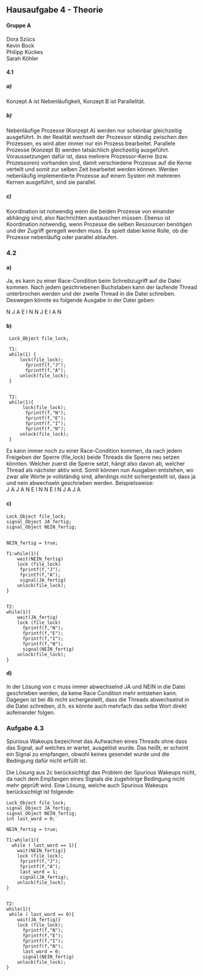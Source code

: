 ## Hausaufgabe 4 - Theorie

#### Gruppe A

Dora Szücs<br />
Kevin Bock<br />
Philipp Kückes<br />
Sarah Köhler<br />


#### 4.1

##### a)

Konzept A ist Nebenläufigkeit, Konzept B ist Parallelität.

##### b)
Nebenläufige Prozesse (Konzept A) werden nur scheinbar gleichzeitig ausgeführt. In der Realität wechselt der Prozessor ständig zwischen den Prozessen,
es wird aber immer nur ein Prozess bearbeitet. Parallele Prozesse (Konzept B) werden tatsächlich gleichzeitig ausgeführt.
Voraussetzungen dafür ist, dass mehrere Prozessor-Kerne (bzw. Prozessoren) vorhanden sind,
 damit verschiedene Prozesse auf die Kerne verteilt und somit zur selben Zeit bearbeitet werden können.
Werden nebenläufig implementierte Prozesse auf einem System mit mehreren Kernen ausgeführt, sind sie parallel.

##### c)
Koordination ist notwendig wenn die beiden Prozesse von einander abhängig sind, also Nachrichten austauschen müssen.
 Ebenso ist Koordination notwendig, wenn Prozesse die selben Ressourcen benötigen und der Zugriff geregelt werden muss.
Es spielt dabei keine Rolle, ob die Prozesse nebenläufig oder parallel ablaufen.



### 4.2

#### a)

Ja, es kann zu einer Race-Condition beim Schreibzugriff auf die Datei kommen.
Nach jedem geschriebenen Buchstaben kann der laufende Thread unterbrochen werden
 und der zweite Thread in die Datei schreiben.
Deswegen könnte es folgende Ausgabe in der Datei geben:

N J A E I N N J E I A N

#### b)
     Lock_Object file_lock;

     T1:
     while(1) {
         lock(file_lock);
           fprintf(f,"J");
           fprintf(f,"A");
         unlock(file_lock);
     }


     T2:
     while(1){
          lock(file_lock);
           fprintf(f,"N");
           fprintf(f,"E");
           fprintf(f,"I");
           fprintf(f,"N");
         unlock(file_lock);
     }

Es kann immer noch zu einer Race-Condition kommen, da nach jedem Freigeben der Sperre (file_lock) beide Threads die Sperre neu setzen könnten.
 Welcher zuerst die Sperre setzt, hängt also davon ab, welcher Thread als nächster aktiv wird.
Somit können nun Ausgaben entstehen, wo zwar alle Worte je vollständig sind, allerdings nicht sichergestellt ist, dass ja und nein abwechseln geschrieben werden.
Beispielsweise: <br />
J A J A N E I N N E I N J A J A

#### c)

    Lock_Object file_lock;
    signal_Object JA_fertig;
    signal_Object NEIN_fertig;


    NEIN_fertig = true;

    T1:while(1){
        wait(NEIN_fertig)
        lock (file_lock)
         fprintf(f,"J");
         fprintf(f,"A");
         signal(JA_fertig)
        unlock(file_lock);
    }


    T2:
    while(1){
        wait(JA_fertig)
        lock (file_lock)
          fprintf(f,"N");
          fprintf(f,"E");
          fprintf(f,"I");
          fprintf(f,"N");
          signal(NEIN_fertig)
        unlock(file_lock);
    }

#### d)
In der Lösung von c muss immer abwechselnd JA und NEIN in die Datei geschrieben werden, da keine Race Condition mehr entstehen kann.
Dagegen ist bei 4b nicht sichergestellt, dass die Threads abwechselnd in die Datei schreiben, d.h. es könnte auch mehrfach das selbe Wort direkt aufeinander folgen.


### Aufgabe 4.3
Spurious Wakeups bezeichnet das Aufwachen eines Threads ohne dass das Signal, auf welches er wartet, ausgelöst wurde. Das heißt, er scheint ein Signal zu empfangen, obwohl keines gesendet wurde und die Bedingung dafür nicht erfüllt ist.

Die Lösung aus 2c berücksichtigt das Problem der Spurious Wakeups nicht,
da nach dem Empfangen eines Signals die zugehörige Bedingung nicht mehr geprüft wird.
Eine Lösung, welche auch Spurious Wakeups berücksichtigt ist folgende:


    Lock_Object file_lock;
    signal_Object JA_fertig;
    signal_Object NEIN_fertig;
    int last_word = 0;

    NEIN_fertig = true;

    T1:while(1){
      while ( last_word == 1){
        wait(NEIN_fertig)}
        lock (file_lock);
         fprintf(f,"J");
         fprintf(f,"A");
         last_word = 1;
         signal(JA_fertig);
        unlock(file_lock);
    }


    T2:
    while(1){
     while ( last_word == 0){
        wait(JA_fertig)}
        lock (file_lock);
          fprintf(f,"N");
          fprintf(f,"E");
          fprintf(f,"I");
          fprintf(f,"N");
          last_word = 0;
          signal(NEIN_fertig)
        unlock(file_lock);
    }
